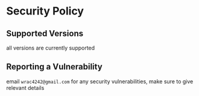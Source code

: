 # Security Policy

## Supported Versions

all versions are currently supported

## Reporting a Vulnerability

email `wrac4242@gmail.com` for any security vulnerabilities, make sure to give relevant details

